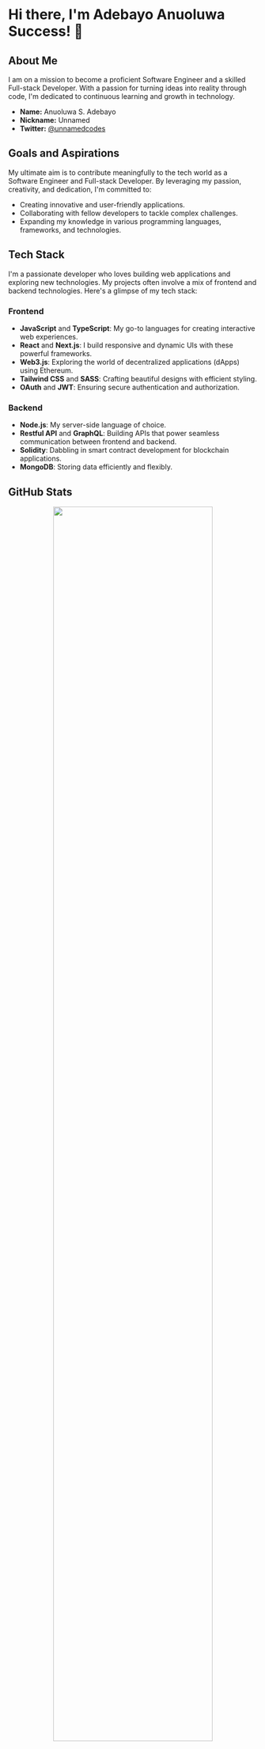 # Hi there, I'm Adebayo Anuoluwa Success! 👋

## About Me

I am on a mission to become a proficient Software Engineer and a skilled Full-stack Developer. With a passion for turning ideas into reality through code, I'm dedicated to continuous learning and growth in technology.

- **Name:** Anuoluwa S. Adebayo
- **Nickname:** Unnamed
- **Twitter:** [@unnamedcodes](https://twitter.com/unnamedcodes)


## Goals and Aspirations

My ultimate aim is to contribute meaningfully to the tech world as a Software Engineer and Full-stack Developer. By leveraging my passion, creativity, and dedication, I'm committed to:

- Creating innovative and user-friendly applications.
- Collaborating with fellow developers to tackle complex challenges.
- Expanding my knowledge in various programming languages, frameworks, and technologies.

## Tech Stack
I'm a passionate developer who loves building web applications and exploring new technologies. My projects often involve a mix of frontend and backend technologies. Here's a glimpse of my tech stack:

### Frontend
- **JavaScript** and **TypeScript**: My go-to languages for creating interactive web experiences.
- **React** and **Next.js**: I build responsive and dynamic UIs with these powerful frameworks.
- **Web3.js**: Exploring the world of decentralized applications (dApps) using Ethereum.
- **Tailwind CSS** and **SASS**: Crafting beautiful designs with efficient styling.
- **OAuth** and **JWT**: Ensuring secure authentication and authorization.

### Backend
- **Node.js**: My server-side language of choice.
- **Restful API** and **GraphQL**: Building APIs that power seamless communication between frontend and backend.
- **Solidity**: Dabbling in smart contract development for blockchain applications.
- **MongoDB**: Storing data efficiently and flexibly.

## GitHub Stats

<div align="center">
<a href="https://github-readme-stats.vercel.app/api?username=unnamed-lab&show_icons=true&theme=tokyonight"><img align="center" width="80%" src="https://github-readme-stats.vercel.app/api?username=unnamed-lab&show_icons=true&theme=tokyonight" /></a>
</div>

<br/>

<div align="center">
<a href="https://github.com/unnamed-lab/github-readme-stats"><img align="center" width="80%" src="https://github-readme-stats.vercel.app/api/top-langs/?username=unnamed-lab&layout=compact&theme=buefy&hide_border=true" /></a>
</div>

<br/>
<div align="center">
  <img src="http://github-readme-streak-stats.herokuapp.com?user=unnamed-lab&theme=vision-friendly-dark&background=000000&border=FDFFFE" width="80%" alt="GitHub Streak">
</div>

<br />
<div align="center">
  <a href="https://gitroll.io/profile/uA7XhMz57ZKTJW1q9ud48LNsnACF2" target="_blank"><img src="https://gitroll.io/api/badges/profiles/v1/uA7XhMz57ZKTJW1q9ud48LNsnACF2" width="80% alt="GitRoll Profile Badge"/></a>
</div>

<div align="center">
 <img src="https://komarev.com/ghpvc/?username=unnamed-lab&style=flat-square&color=blue" alt="Unnamed"  height="30em" display="block">
</div>

### 📱 Connect with me:

[![Linkedin Badge](https://img.shields.io/badge/-LinkedIn-blue?style=flat&logo=Linkedin&logoColor=white)](https://www.linkedin.com/in/mradebayo2018)
[![WhatsApp Badge](https://img.shields.io/badge/-WhatsApp-success?style=flat&logo=WhatsApp&logoColor=white)](https://api.whatsapp.com/send?phone=2347034268709)
[![Twitter Badge](https://img.shields.io/badge/-Twitter-blue?style=flat&logo=Twitter&logoColor=white)](https://twitter.com/unnamedcodes)

Let's connect and collaborate! Feel free to explore my repositories and reach out. 🚀

